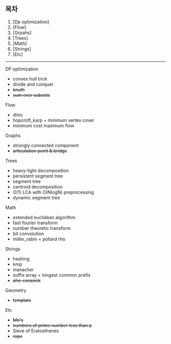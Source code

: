 ## 목차

1. [Dp optimization]
2. [Flow]
3. [Grpahs]
4. [Trees]
5. [Math]
6. [Strings]
7. [Etc]
---

DP optimization
* convex hull trick
* divide and conquer
* ~~knuth~~
* ~~sum over subsets~~

Flow
* dinic
* hopcroft_karp + minimum vertex cover
* minimum cost maximum flow

Graphs
* strongly connected component
* ~~articulation point & bridge~~

Trees
* heavy-light decomposition
* persistent segment tree
* segment tree
* centroid decomposition
* O(1) LCA with O(NlogN) preprocessing
* dynamic segment tree
  
Math
* extended euclidean algorithm
* fast fourier transform
* number theoretic transform
* bit convolution
* miller_rabin + pollard rho

Strings
* hashing
* kmp
* manacher
* suffix array + longest common prefix
* ~~aho-corasick~~

Geometry
* ~~template~~

Etc
* ~~Mo's~~
* ~~numbers of prime number less than p~~
* Sieve of Eratosthenes
* ~~rope~~
